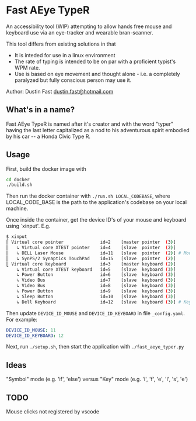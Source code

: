 # Fast AEye TypeR

An accessibility tool (WIP) attempting to allow hands free mouse and keyboard use via an eye-tracker and wearable bran-scanner.

This tool differs from existing solutions in that

* It is inteded for use in a linux environment
* The rate of typing is intended to be on par with a proficient typist's WPM rate.
*  Use is based on eye movement and thought alone - i.e. a completely paralyzed but fully conscious person may use it.

Author: Dustin Fast <dustin.fast@hotmail.com>

## What's in a name?

Fast AEye TypeR is named after it's creator and with the word "typer" having the last letter capitalized as a nod to his adventurous spirit embodied by his car -- a Honda Civic Type R.

## Usage

First, build the docker image with

```bash
cd docker
./build.sh
```

Then run the docker container with `./run.sh LOCAL_CODEBASE`, where LOCAL_CODE_BASE is the path to the application's codebase on your local machine.  

Once inside the container, get the device ID's of your mouse and keyboard using `xinput'. E.g.  

``` bash
$ xinput
⎡ Virtual core pointer              id=2    [master pointer  (3)]
⎜   ↳ Virtual core XTEST pointer    id=4    [slave  pointer  (2)]
⎜   ↳ DELL Laser Mouse              id=11   [slave  pointer  (2)] # Mouse
⎜   ↳ SynPS/2 Synaptics TouchPad    id=15   [slave  pointer  (2)]
⎣ Virtual core keyboard             id=3    [master keyboard (2)]
    ↳ Virtual core XTEST keyboard   id=5    [slave  keyboard (3)]
    ↳ Power Button                  id=6    [slave  keyboard (3)]
    ↳ Video Bus                     id=7    [slave  keyboard (3)]
    ↳ Video Bus                     id=8    [slave  keyboard (3)]
    ↳ Power Button                  id=9    [slave  keyboard (3)]
    ↳ Sleep Button                  id=10   [slave  keyboard (3)]
    ↳ Dell Keyboard                 id=12   [slave  keyboard (3)] # Keyboard
```

Then update `DEVICE_ID_MOUSE` and `DEVICE_ID_KEYBOARD` in file `_config.yaml`. For example:  

```yaml
DEVICE_ID_MOUSE: 11
DEVICE_ID_KEYBOARD: 12
```

Next, run `./setup.sh`, then start the application with `./fast_aeye_typer.py`

## Ideas

"Symbol" mode (e.g. 'if', 'else') versus "Key" mode (e.g. 'i', 'f', 'e', 'l', 's', 'e')

## TODO

Mouse clicks not registered by vscode